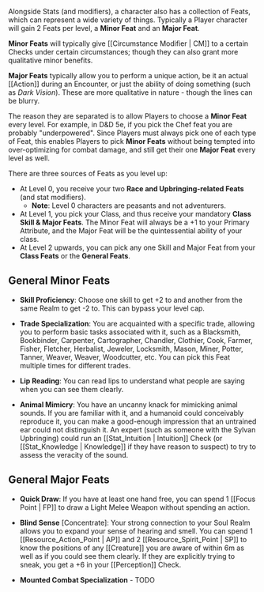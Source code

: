 Alongside Stats (and modifiers), a character also has a collection of Feats, which can represent a wide variety of things. Typically a Player character will gain 2 Feats per level, a **Minor Feat** and an **Major Feat**.

**Minor Feats** will typically give [[Circumstance Modifier | CM]] to a certain Checks under certain circumstances; though they can also grant more qualitative minor benefits.

**Major Feats** typically allow you to perform a unique action, be it an actual [[Action]] during an Encounter, or just the ability of doing something (such as _Dark Vision_). These are more qualitative in nature - though the lines can be blurry.

The reason they are separated is to allow Players to choose a **Minor Feat** every level. For example, in D&D 5e, if you pick the Chef feat you are probably "underpowered". Since Players must always pick one of each type of Feat, this enables Players to pick **Minor Feats** without being tempted into over-optimizing for combat damage, and still get their one **Major Feat** every level as well.

There are three sources of Feats as you level up:

* At Level 0, you receive your two **Race and Upbringing-related Feats** (and stat modifiers).
  * **Note**: Level 0 characters are peasants and not adventurers.
* At Level 1, you pick your Class, and thus receive your mandatory **Class Skill & Major Feats**. The Minor Feat will always be a +1 to your Primary Attribute, and the Major Feat will be the quintessential ability of your class.
* At Level 2 upwards, you can pick any one Skill and Major Feat from your **Class Feats** or the **General Feats**.

## General Minor Feats

* **Skill Proficiency**: Choose one skill to get +2 to and another from the same Realm to get -2 to. This can bypass your level cap.

* **Trade Specialization**: You are acquainted with a specific trade, allowing you to perform basic tasks associated with it, such as a Blacksmith, Bookbinder, Carpenter, Cartographer, Chandler, Clothier, Cook, Farmer, Fisher, Fletcher, Herbalist, Jeweler, Locksmith, Mason, Miner, Potter, Tanner, Weaver, Weaver, Woodcutter, etc. You can pick this Feat multiple times for different trades.

* **Lip Reading**: You can read lips to understand what people are saying when you can see them clearly.

* **Animal Mimicry**: You have an uncanny knack for mimicking animal sounds. If you are familiar with it, and a humanoid could conceivably reproduce it, you can make a good-enough impression that an untrained ear could not distinguish it. An expert (such as someone with the Sylvan Upbringing) could run an [[Stat_Intuition | Intuition]] Check (or [[Stat_Knowledge | Knowledge]] if they have reason to suspect) to try to assess the veracity of the sound.

## General Major Feats

* **Quick Draw**: If you have at least one hand free, you can spend 1 [[Focus Point | FP]] to draw a Light Melee Weapon without spending an action.

* **Blind Sense** [Concentrate]: Your strong connection to your Soul Realm allows you to expand your sense of hearing and smell. You can spend 1 [[Resource_Action_Point | AP]] and 2 [[Resource_Spirit_Point | SP]] to know the positions of any [[Creature]] you are aware of within 6m as well as if you could see them clearly. If they are explicitly trying to sneak, you get a +6 in your [[Perception]] Check.

* **Mounted Combat Specialization** - TODO
